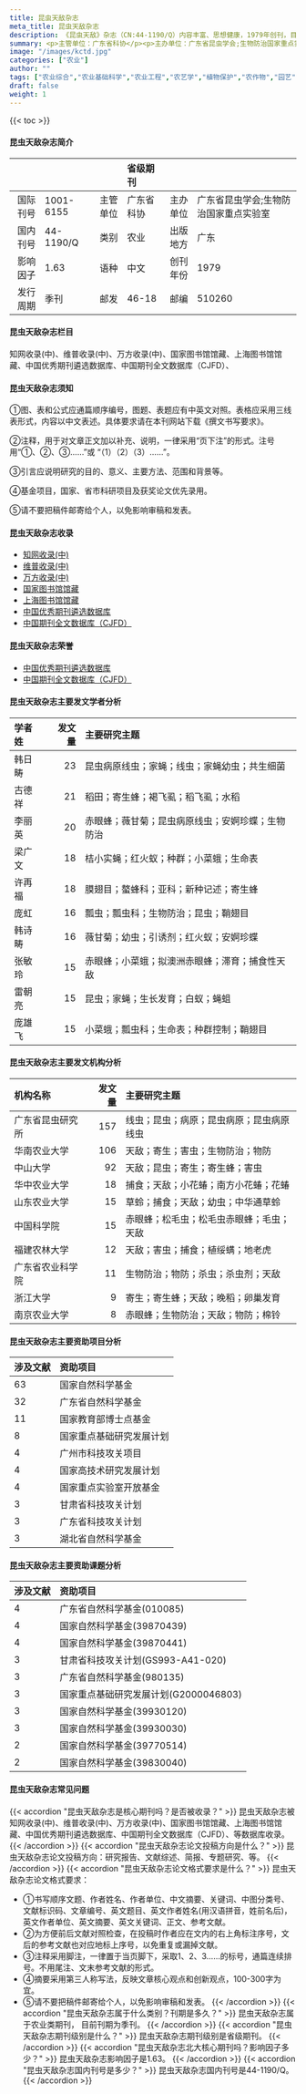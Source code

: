 ```yaml
---
title: 昆虫天敌杂志
meta_title: 昆虫天敌杂志
description: 《昆虫天敌》杂志（CN:44-1190/Q）内容丰富、思想健康，1979年创刊，目前以季刊形式发行，刊物对外积极扩大宣传，致力于提高杂志质量与影响。 《昆虫天敌》现已更名为《环境昆虫学报》。
summary: <p>主管单位：广东省科协</p><p>主办单位：广东省昆虫学会;生物防治国家重点实验室</p><p>发行级别：省级期刊</p><p>发行周期：季刊</p>
image: "/images/kctd.jpg"
categories: ["农业"]
author: ""
tags: ["农业综合","农业基础科学","农业工程","农艺学","植物保护","农作物","园艺","林业","畜牧与动物医学","蚕蜂与野生动物保护","水产和渔业",]
draft: false
weight: 1
---
```


{{< toc >}}

#### 昆虫天敌杂志简介
|               |                               |               | 省级期刊        |               |                           |
| ------------: | :---------------------------- | ------------: | :---------------------------- | ------------: | :------------------------ |
| 国际刊号      | 1001-6155   | 主管单位      | 广东省科协     | 主办单位      | 广东省昆虫学会;生物防治国家重点实验室     |
| 国内刊号      | 44-1190/Q        | 类别          | 农业       | 出版地方      | 广东           |
| 影响因子      | 1.63        | 语种          | 中文             | 创刊年份      | 1979    |
| 发行周期      | 季刊    | 邮发          | 46-18              | 邮编          | 510260      |

#### 昆虫天敌杂志栏目
<span>知网收录(中)</span>、<span>维普收录(中)</span>、<span>万方收录(中)</span>、<span>国家图书馆馆藏</span>、<span>上海图书馆馆藏</span>、<span>中国优秀期刊遴选数据库</span>、<span>中国期刊全文数据库（CJFD）</span>、

#### 昆虫天敌杂志须知
<p><p>
	①图、表和公式应通篇顺序编号，图题、表题应有中英文对照。表格应采用三线表形式，内容以中文表述。具体要求请在本刊网站下载《撰文书写要求》。
</p><p>
	②注释，用于对文章正文加以补充、说明，一律采用“页下注”的形式。注号用“①、②、③……”或 “（1）（2）（3）……”。
</p><p>
	③引言应说明研究的目的、意义、主要方法、范围和背景等。
</p><p>
	④基金项目，国家、省市科研项目及获奖论文优先录用。
</p><p>
	⑤请不要把稿件邮寄给个人，以免影响审稿和发表。
</p></p>


#### 昆虫天敌杂志收录
<ul>
    <li class="inline-block">
        <a class="bg-theme-light hover:bg-primary dark:bg-darkmode-theme-light dark:hover:bg-darkmode-primary dark:hover:text-dark m-1 block rounded px-3 py-1 hover:text-white" href="#昆虫天敌杂志收录">
        知网收录(中)
        </a>
    </li>
    <li class="inline-block">
        <a class="bg-theme-light hover:bg-primary dark:bg-darkmode-theme-light dark:hover:bg-darkmode-primary dark:hover:text-dark m-1 block rounded px-3 py-1 hover:text-white" href="#昆虫天敌杂志收录">
        维普收录(中)
        </a>
    </li>
    <li class="inline-block">
        <a class="bg-theme-light hover:bg-primary dark:bg-darkmode-theme-light dark:hover:bg-darkmode-primary dark:hover:text-dark m-1 block rounded px-3 py-1 hover:text-white" href="#昆虫天敌杂志收录">
        万方收录(中)
        </a>
    </li>
    <li class="inline-block">
        <a class="bg-theme-light hover:bg-primary dark:bg-darkmode-theme-light dark:hover:bg-darkmode-primary dark:hover:text-dark m-1 block rounded px-3 py-1 hover:text-white" href="#昆虫天敌杂志收录">
        国家图书馆馆藏
        </a>
    </li>
    <li class="inline-block">
        <a class="bg-theme-light hover:bg-primary dark:bg-darkmode-theme-light dark:hover:bg-darkmode-primary dark:hover:text-dark m-1 block rounded px-3 py-1 hover:text-white" href="#昆虫天敌杂志收录">
        上海图书馆馆藏
        </a>
    </li>
    <li class="inline-block">
        <a class="bg-theme-light hover:bg-primary dark:bg-darkmode-theme-light dark:hover:bg-darkmode-primary dark:hover:text-dark m-1 block rounded px-3 py-1 hover:text-white" href="#昆虫天敌杂志收录">
        中国优秀期刊遴选数据库
        </a>
    </li>
    <li class="inline-block">
        <a class="bg-theme-light hover:bg-primary dark:bg-darkmode-theme-light dark:hover:bg-darkmode-primary dark:hover:text-dark m-1 block rounded px-3 py-1 hover:text-white" href="#昆虫天敌杂志收录">
        中国期刊全文数据库（CJFD）
        </a>
    </li>
</ul>



#### 昆虫天敌杂志荣誉
<ul>
    <li class="inline-block">
        <a class="bg-theme-light hover:bg-primary dark:bg-darkmode-theme-light dark:hover:bg-darkmode-primary dark:hover:text-dark m-1 block rounded px-3 py-1 hover:text-white" href="#昆虫天敌杂志荣誉">
        中国优秀期刊遴选数据库
        </a>
    </li>
    <li class="inline-block">
        <a class="bg-theme-light hover:bg-primary dark:bg-darkmode-theme-light dark:hover:bg-darkmode-primary dark:hover:text-dark m-1 block rounded px-3 py-1 hover:text-white" href="#昆虫天敌杂志荣誉">
        中国期刊全文数据库（CJFD）
        </a>
    </li>
</ul>





#### 昆虫天敌杂志主要发文学者分析
| 学者姓                | 发文量                | 主要研究主题          |
| :------------         | --------------------: | :-------------------- |
| 韩日畴   | 23     | 昆虫病原线虫；家蝇；线虫；家蝇幼虫；共生细菌 |
| 古德祥   | 21     | 稻田；寄生蜂；褐飞虱；稻飞虱；水稻 |
| 李丽英   | 20     | 赤眼蜂；薇甘菊；昆虫病原线虫；安婀珍蝶；生物防治 |
| 梁广文   | 18     | 桔小实蝇；红火蚁；种群；小菜蛾；生命表 |
| 许再福   | 18     | 膜翅目；螯蜂科；亚科；新种记述；寄生蜂 |
| 庞虹   | 16     | 瓢虫；瓢虫科；生物防治；昆虫；鞘翅目 |
| 韩诗畴   | 16     | 薇甘菊；幼虫；引诱剂；红火蚁；安婀珍蝶 |
| 张敏玲   | 15     | 赤眼蜂；小菜蛾；拟澳洲赤眼蜂；滞育；捕食性天敌 |
| 雷朝亮   | 15     | 昆虫；家蝇；生长发育；白蚁；蝇蛆 |
| 庞雄飞   | 15     | 小菜蛾；瓢虫科；生命表；种群控制；鞘翅目 |




#### 昆虫天敌杂志主要发文机构分析
| 机构名称              | 发文量                | 主要研究主题          |
| :------------         | --------------------: | :-------------------- |
| 广东省昆虫研究所   | 157     | 线虫；昆虫；病原；昆虫病原；昆虫病原线虫 |
| 华南农业大学   | 106     | 天敌；寄生；害虫；生物防治；物防 |
| 中山大学   | 92     | 天敌；昆虫；寄生；寄生蜂；害虫 |
| 华中农业大学   | 18     | 捕食；天敌；小花蝽；南方小花蝽；花蝽 |
| 山东农业大学   | 15     | 草蛉；捕食；天敌；幼虫；中华通草蛉 |
| 中国科学院   | 15     | 赤眼蜂；松毛虫；松毛虫赤眼蜂；毛虫；天敌 |
| 福建农林大学   | 12     | 天敌；害虫；捕食；植绥螨；地老虎 |
| 广东省农业科学院   | 11     | 生物防治；物防；杀虫；杀虫剂；天敌 |
| 浙江大学   | 9     | 寄生；寄生蜂；天敌；晚稻；卵巢发育 |
| 南京农业大学   | 8     | 赤眼蜂；生物防治；天敌；物防；棉铃 |




#### 昆虫天敌杂志主要资助项目分析
| 涉及文献              | 资助项目              |
| :------------         | :-------------------- |
| 63   | 国家自然科学基金   |
| 32   | 广东省自然科学基金   |
| 11   | 国家教育部博士点基金   |
| 8   | 国家重点基础研究发展计划   |
| 4   | 广州市科技攻关项目   |
| 4   | 国家高技术研究发展计划   |
| 4   | 国家重点实验室开放基金   |
| 3   | 甘肃省科技攻关计划   |
| 3   | 广东省科技攻关计划   |
| 3   | 湖北省自然科学基金   |




#### 昆虫天敌杂志主要资助课题分析
| 涉及文献              | 资助项目              |
| :------------         | :-------------------- |
| 4   | 广东省自然科学基金(010085)   |
| 4   | 国家自然科学基金(39870439)   |
| 4   | 国家自然科学基金(39870441)   |
| 3   | 甘肃省科技攻关计划(GS993-A41-020)   |
| 3   | 广东省自然科学基金(980135)   |
| 3   | 国家重点基础研究发展计划(G2000046803)   |
| 3   | 国家自然科学基金(39930120)   |
| 3   | 国家自然科学基金(39930030)   |
| 2   | 国家自然科学基金(39770514)   |
| 2   | 国家自然科学基金(39830040)   |



#### 昆虫天敌杂志常见问题
{{< accordion "昆虫天敌杂志是核心期刊吗？是否被收录？" >}}
昆虫天敌杂志被知网收录(中)、维普收录(中)、万方收录(中)、国家图书馆馆藏、上海图书馆馆藏、中国优秀期刊遴选数据库、中国期刊全文数据库（CJFD）、等数据库收录。
{{< /accordion >}}
{{< accordion "昆虫天敌杂志论文投稿方向是什么？" >}}
昆虫天敌杂志论文投稿方向：研究报告、文献综述、简报、专题研究、等。
{{< /accordion >}}
{{< accordion "昆虫天敌杂志论文格式要求是什么？" >}}
昆虫天敌杂志论文格式要求：
- ①书写顺序文题、作者姓名、作者单位、中文摘要、关键词、中图分类号、文献标识码、文章编号、英文题目、英文作者姓名(用汉语拼音，姓前名后)，英文作者单位、英文摘要、英文关键词、正文、参考文献。
- ②为方便前后文献对照检查，在投稿时作者应在文内的右上角标注序号，文后的参考文献也对应地标上序号，以免重复或漏掉文献。
- ③注释采用脚注，一律置于当页脚下，采取1、2、3……的标号，通篇连续排号。不用尾注、文末参考文献的形式。
- ④摘要采用第三人称写法，反映文章核心观点和创新观点，100-300字为宜。
- ⑤请不要把稿件邮寄给个人，以免影响审稿和发表。
{{< /accordion >}}
{{< accordion "昆虫天敌杂志属于什么类别？刊期是多久？" >}}
昆虫天敌杂志属于农业类期刊， 目前刊期为季刊。
{{< /accordion >}}
{{< accordion "昆虫天敌杂志期刊级别是什么？" >}}
昆虫天敌杂志期刊级别是省级期刊。
{{< /accordion >}}
{{< accordion "昆虫天敌杂志北大核心期刊吗？影响因子多少？" >}}
昆虫天敌杂志影响因子是1.63。
{{< /accordion >}}
{{< accordion "昆虫天敌杂志国内刊号是多少？" >}}
昆虫天敌杂志国内刊号是44-1190/Q。
{{< /accordion >}}
